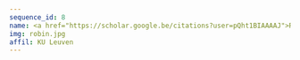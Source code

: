 ```yaml
---
sequence_id: 8
name: <a href="https://scholar.google.be/citations?user=pQht1BIAAAAJ">Robin Manhaeve</a>
img: robin.jpg
affil: KU Leuven
---
```

